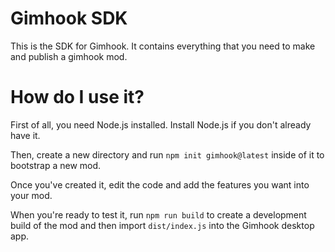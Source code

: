 # Gimhook SDK

This is the SDK for Gimhook. It contains everything that you need to make and publish a gimhook mod.

# How do I use it?

First of all, you need Node.js installed. Install Node.js if you don't already have it.

Then, create a new directory and run `npm init gimhook@latest` inside of it to bootstrap a new mod.

Once you've created it, edit the code and add the features you want into your mod.

When you're ready to test it, run `npm run build` to create a development build of the mod and then import `dist/index.js` into the Gimhook desktop app.